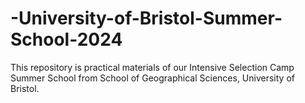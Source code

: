 # -University-of-Bristol-Summer-School-2024
This repository is practical materials of our Intensive Selection Camp Summer School from School of Geographical Sciences, University of Bristol.
